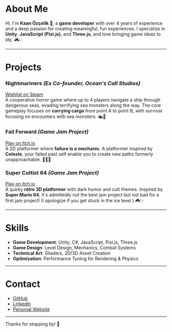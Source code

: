 # About Me
Hi, I'm **Kaan Özçelik** 👋, a **game developer** with over 4 years of experience and a deep passion for creating meaningful, fun experiences. I specialize in **Unity**, **JavaScript (Pixi.js)**, and **Three.js**, and love bringing game ideas to life. 🎮💡

---

# Projects

### Nightmariners *(Ex Co-founder, Ocean's Call Studios)*  
[Wishlist on Steam](https://store.steampowered.com/app/3325020/Nightmariners/)  
A cooperative horror game where up to 4 players navigate a ship through dangerous seas, evading terrifying sea monsters along the way. The core gameplay focuses on **carrying cargo** from point A to point B, with survival focusing on encounters with sea monsters. 🛳️🌊

### Fail Forward *(Game Jam Project)*  
[Play on Itch.io](https://kamos-dev.itch.io/fail-forward)  
A 2D platformer where **failure is a mechanic**. A platformer inspired by **Celeste**, your failed past self enable you to create new paths formerly unapproachable. 🏃‍♂️💨

### Super Cultist 64 *(Game Jam Project)*  
[Play on Itch.io](https://kamos-dev.itch.io/super-cultist-64)  
A quirky **retro 3D platformer** with dark humor and cult themes. Inspired by **Super Mario 64**, it's admittedly not the best jam project but not bad for a first jam project! (I apologize if you get stuck in the ice level.) 🎮✨

---

# Skills

- **Game Development**: Unity, C#, JavaScript, Pixi.js, Three.js
- **Game Design**: Level Design, Mechanics, Combat Systems
- **Technical Art**: Shaders, 2D/3D Asset Creation
- **Optimization**: Performance Tuning for Rendering & Physics

---

# Contact  
- [GitHub](https://github.com/ravenholmn)  
- [LinkedIn](https://www.linkedin.com/in/kaanzlk/)  
- [Personal Website](https://kaanozcelik.crd.co/)  

---

Thanks for stopping by! 👾
